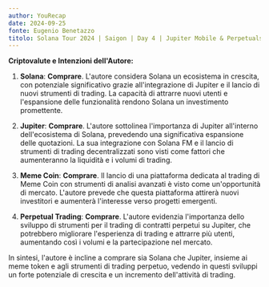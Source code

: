 ```yaml
---
author: YouRecap
date: 2024-09-25
fonte: Eugenio Benetazzo
titolo: Solana Tour 2024 | Saigon | Day 4 | Jupiter Mobile & Perpetuals Trading
---
```


**Criptovalute e Intenzioni dell'Autore:**

1. **Solana**: **Comprare**. L'autore considera Solana un ecosistema in crescita, con potenziale significativo grazie all'integrazione di Jupiter e il lancio di nuovi strumenti di trading. La capacità di attrarre nuovi utenti e l'espansione delle funzionalità rendono Solana un investimento promettente.

2. **Jupiter**: **Comprare**. L'autore sottolinea l'importanza di Jupiter all'interno dell'ecosistema di Solana, prevedendo una significativa espansione delle quotazioni. La sua integrazione con Solana FM e il lancio di strumenti di trading decentralizzati sono visti come fattori che aumenteranno la liquidità e i volumi di trading.

3. **Meme Coin**: **Comprare**. Il lancio di una piattaforma dedicata al trading di Meme Coin con strumenti di analisi avanzati è visto come un'opportunità di mercato. L'autore prevede che questa piattaforma attirerà nuovi investitori e aumenterà l'interesse verso progetti emergenti.

4. **Perpetual Trading**: **Comprare**. L'autore evidenzia l'importanza dello sviluppo di strumenti per il trading di contratti perpetui su Jupiter, che potrebbero migliorare l'esperienza di trading e attrarre più utenti, aumentando così i volumi e la partecipazione nel mercato.

In sintesi, l'autore è incline a comprare sia Solana che Jupiter, insieme ai meme token e agli strumenti di trading perpetuo, vedendo in questi sviluppi un forte potenziale di crescita e un incremento dell'attività di trading.

